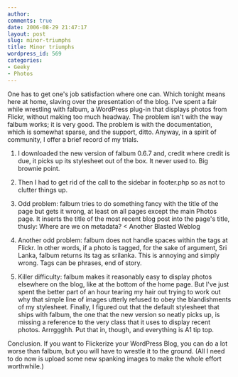 ```yaml
---
author:
comments: true
date: 2006-08-29 21:47:17
layout: post
slug: minor-triumphs
title: Minor triumphs
wordpress_id: 569
categories:
- Geeky
- Photos
---
```


One has to get one's job satisfaction where one can. Which tonight means here at home, slaving over the presentation of the blog. I've spent a fair while wrestling with falbum, a WordPress plug-in that displays photos from Flickr, without making too much headway. The problem isn't with the way falbum works; it is very good. The problem is with the documentation, which is somewhat sparse, and the support, ditto. Anyway, in a spirit of community, I offer a brief record of my trials.


	
  1. I downloaded the new version of falbum 0.6.7 and, credit where credit is due, it picks up its stylesheet out of the box. It never used to. Big brownie point.

	
  2. Then I had to get rid of the call to the sidebar in footer.php so as not to clutter things up.

	
  3. Odd problem: falbum tries to do something fancy with the title of the page but gets it wrong, at least on all pages except the main Photos page. It inserts the title of the most recent blog post into the page's title, thusly: Where are we on metadata?  <  Another Blasted Weblog

	
  4. Another odd problem: falbum does not handle spaces within the tags at Flickr. In other words, if a photo is tagged, for the sake of argument, Sri Lanka, falbum returns its tag as srilanka. This is annoying and simply wrong. Tags can be phrases, end of story.

	
  5. Killer difficulty: falbum makes it reasonably easy to display photos elsewhere on the blog, like at the bottom of the home page. But I've just spent the better part of an hour tearing my hair out trying to work out why that simple line of images utterly refused to obey the blandishments of my stylesheet. Finally, I figured out that the default stylesheet that ships with falbum, the one that the new version so neatly picks up, is missing a reference to the very class that it uses to display recent photos. Arrrggghh. Put that in, though, and everything is A1 tip top.

Conclusion. If you want to Flickerize your WordPress Blog, you can do a lot worse than falbum, but you will have to wrestle it to the ground. (All I need to do now is upload some new spanking images to make the whole effort worthwhile.)
